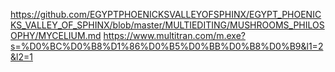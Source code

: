 https://github.com/EGYPTPHOENICKSVALLEYOFSPHINX/EGYPT_PHOENICKS_VALLEY_OF_SPHINX/blob/master/MULTIEDITING/MUSHROOMS_PHILOSOPHY/MYCELIUM.md
https://www.multitran.com/m.exe?s=%D0%BC%D0%B8%D1%86%D0%B5%D0%BB%D0%B8%D0%B9&l1=2&l2=1
